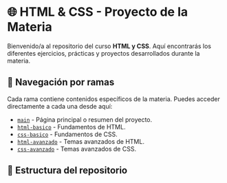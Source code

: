 # 🌐 HTML & CSS - Proyecto de la Materia

Bienvenido/a al repositorio del curso **HTML y CSS**. Aquí encontrarás los diferentes ejercicios, prácticas y proyectos desarrollados durante la materia.

## 🧭 Navegación por ramas

Cada rama contiene contenidos específicos de la materia. Puedes acceder directamente a cada una desde aquí:

- [`main`](https://github.com/TU_USUARIO/NOMBRE_REPOSITORIO/tree/main) - Página principal o resumen del proyecto.
- [`html-basico`](https://github.com/TU_USUARIO/NOMBRE_REPOSITORIO/tree/html-basico) - Fundamentos de HTML.
- [`css-basico`](https://github.com/TU_USUARIO/NOMBRE_REPOSITORIO/tree/css-basico) - Fundamentos de CSS.
- [`html-avanzado`](https://github.com/TU_USUARIO/NOMBRE_REPOSITORIO/tree/html-avanzado) - Temas avanzados de HTML.
- [`css-avanzado`](https://github.com/TU_USUARIO/NOMBRE_REPOSITORIO/tree/css-avanzado) - Temas avanzados de CSS.

## 📁 Estructura del repositorio

